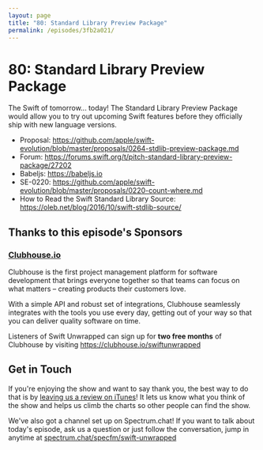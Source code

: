 ```yaml
---
layout: page
title: "80: Standard Library Preview Package"
permalink: /episodes/3fb2a021/
---
```


# 80: Standard Library Preview Package

The Swift of tomorrow... today! The Standard Library Preview Package would allow you to try out upcoming Swift features before they officially ship with new language versions.

* Proposal: https://github.com/apple/swift-evolution/blob/master/proposals/0264-stdlib-preview-package.md
* Forum: https://forums.swift.org/t/pitch-standard-library-preview-package/27202
* Babeljs: https://babeljs.io
* SE-0220: https://github.com/apple/swift-evolution/blob/master/proposals/0220-count-where.md
* How to Read the Swift Standard Library Source: https://oleb.net/blog/2016/10/swift-stdlib-source/

## Thanks to this episode's Sponsors

### [Clubhouse.io](https://clubhouse.io/swiftunwrapped)

Clubhouse is the first project management platform for software development that brings everyone together so that teams can focus on what matters – creating products their customers love. 

With a simple API and robust set of integrations, Clubhouse seamlessly integrates with the tools you use every day, getting out of your way so that you can deliver quality software on time. 

Listeners of Swift Unwrapped can sign up for **two free months** of Clubhouse by visiting https://clubhouse.io/swiftunwrapped 

## Get in Touch

If you're enjoying the show and want to say thank you, the best way to do that is by [leaving us a review on iTunes](https://itunes.apple.com/us/podcast/swift-unwrapped/id1209817203?mt=2)! It lets us know what you think of the show and helps us climb the charts so other people can find the show.

We've also got a channel set up on Spectrum.chat! If you want to talk about today's episode, ask us a question or just follow the conversation, jump in anytime at [spectrum.chat/specfm/swift-unwrapped](https://spectrum.chat/specfm/swift-unwrapped)
